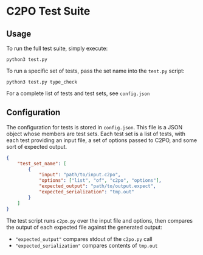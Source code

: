 # C2PO Test Suite

## Usage

To run the full test suite, simply execute:

    python3 test.py

To run a specific set of tests, pass the set name into the `test.py` script:

    python3 test.py type_check

For a complete list of tests and test sets, see `config.json`

## Configuration

The configuration for tests is stored in `config.json`. This file is a JSON object whose members are
test sets. Each test set is a list of tests, with each test providing an input file, a set of
options passed to C2PO, and some sort of expected output.

```json
{
    "test_set_name": [
        {
            "input": "path/to/input.c2po",
            "options": ["list", "of", "c2po", "options"],
            "expected_output": "path/to/output.expect",
            "expected_serialization": "tmp.out"
        }
    ]
}
```

The test script runs `c2po.py` over the input file and options, then compares the output of each
expected file against the generated output:
- `"expected_output"` compares stdout of the `c2po.py` call
- `"expected_serialization"` compares contents of `tmp.out`
